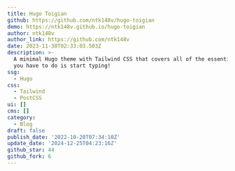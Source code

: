 ```yaml
---
title: Hugo Toigian
github: https://github.com/ntk148v/hugo-toigian
demo: https://ntk148v.github.io/hugo-toigian
author: ntk148v
author_link: https://github.com/ntk148v
date: 2023-11-30T02:33:03.503Z
description: >-
  A minimal Hugo theme with Tailwind CSS that covers all of the essentials. All
  you have to do is start typing!
ssg:
  - Hugo
css:
  - Tailwind
  - PostCSS
ui: []
cms: []
category:
  - Blog
draft: false
publish_date: '2022-10-20T07:34:10Z'
update_date: '2024-12-25T04:23:16Z'
github_star: 44
github_fork: 6
---
```

